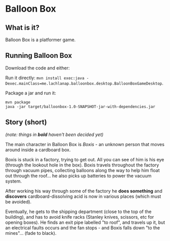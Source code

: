 Balloon Box
===========

What is it?
-----------

Balloon Box is a platformer game.

Running Balloon Box
-------------------

Download the code and either:

Run it directly: `mvn install exec:java -Dexec.mainClass=me.lachlanap.balloonbox.desktop.BalloonBoxGameDesktop`.

Package a jar and run it:
```
mvn package
java -jar target/balloonbox-1.0-SNAPSHOT-jar-with-dependencies.jar
```


Story (short)
-------------

_(note: things in **bold** haven't been decided yet)_

The main character in Balloon Box is _Boxis_ - an unknown person that moves around inside a cardboard box.

Boxis is stuck in a factory, trying to get out. All you can see of him is his eye (through the lookout hole in the box). Boxis travels throughout the factory through vacuum pipes, collecting balloons along the way to help him float out through the roof... he also picks up batteries to power the vacuum system.

After working his way through some of the factory he **does something** and **discovers** cardboard-dissolving acid is now in various places (which must be avoided).

Eventually, he gets to the shipping department (close to the top of the building), and has to avoid knife racks (Stanley knives, scissors, etc for opening boxes). He finds an exit pipe labelled "to roof", and travels up it, but an electrical faults occurs and the fan stops - and Boxis falls down "to the mines"... (fade to black).

